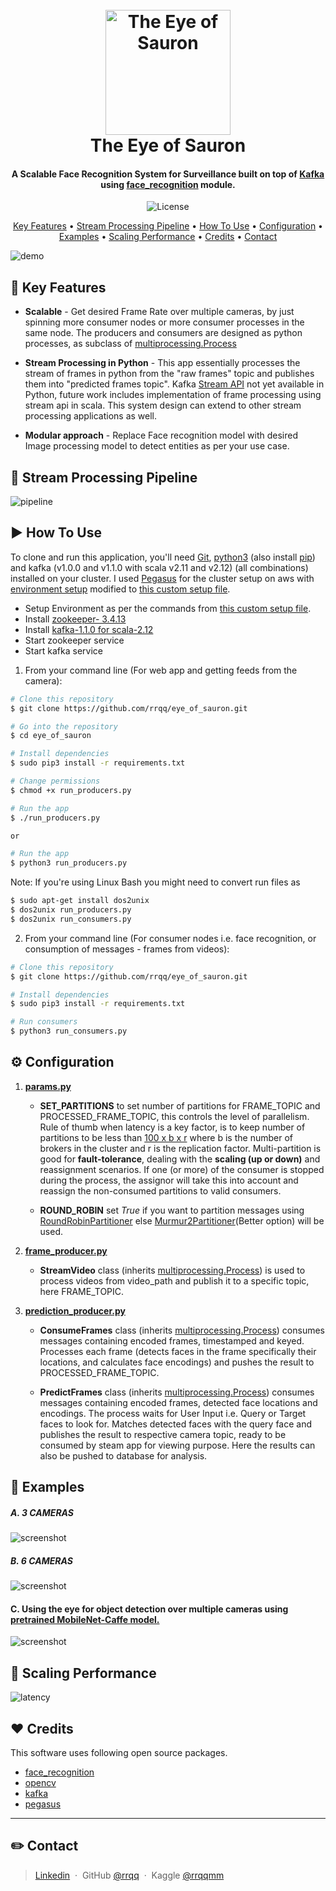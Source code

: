 <h1 align="center">
  <br>
  <a href="https://youtu.be/3wrseXG_6Qw"><img src="/data/logo.png" alt="The Eye of Sauron" width="200"></a>
  <br>
  The Eye of Sauron
  <br>
</h1>

<h4 align="center">A Scalable Face Recognition System for Surveillance built on top of <a href="https://kafka.apache.org/" target="_blank">Kafka</a> using <a href="https://github.com/ageitgey/face_recognition" target="_blank">face_recognition</a> module.</h4>

<p align="center">
    <img src="https://img.shields.io/github/license/mashape/apistatus.svg?maxAge=2592000"
         alt="License">

</p>

<p align="center">
  <a href="#-key-features">Key Features</a> •
  <a href="#-stream-processing-pipeline">Stream Processing Pipeline</a> •
  <a href="#-how-to-use">How To Use</a> •
  <a href="#-configuration">Configuration</a> •
  <a href="#-examples">Examples</a> •
  <a href="#-scaling-performance">Scaling Performance</a> •
  <a href="#-credits">Credits</a> •
  <a href="#-contact">Contact</a>

</p>

![demo](/data/6_2.gif)

## 🎨 Key Features

-   **Scalable** - Get desired Frame Rate over multiple cameras, by just spinning more consumer nodes or more consumer processes in the same node. The producers and consumers are designed as python processes, as subclass of [multiprocessing.Process](https://docs.python.org/3.5/library/multiprocessing.html#multiprocessing.Process)


-   **Stream Processing in Python** - This app essentially processes the stream of frames in python from the "raw frames" topic and publishes them into "predicted frames topic". Kafka [Stream API](https://kafka.apache.org/20/documentation/streams/) not yet available in Python, future work includes implementation of frame processing using stream api in scala. This system design can extend to other stream processing applications as well.

-   **Modular approach** - Replace Face recognition model with desired Image processing model to detect entities as per your use case.

## 🔨 Stream Processing Pipeline

![pipeline](/data/pipeline.jpg)

## ▶️ How To Use

To clone and run this application, you'll need [Git](https://git-scm.com), [python3](https://www.python.org/downloads/) (also install  [pip](https://docs.python.org/3/installing/index.html)) and kafka (v1.0.0 and v1.1.0 with scala v2.11 and v2.12) (all combinations) installed on your cluster. I used [Pegasus](https://github.com/InsightDataScience/pegasus) for the cluster setup on aws with [environment setup](https://github.com/InsightDataScience/pegasus/blob/master/install/environment/install_env.sh) modified to [this custom setup file](/cluster_setup/install_env.sh).

-   Setup Environment as per the commands from [this custom setup file](/cluster_setup/install_env.sh).
-   Install [zookeeper- 3.4.13](https://s3-us-west-2.amazonaws.com/insight-tech/zookeeper/zookeeper-3.4.13.tar.gz)
-   Install [kafka-1.1.0 for scala-2.12](https://s3-us-west-2.amazonaws.com/insight-tech/kafka/kafka_2.12-1.1.0.tar.gz)
-   Start zookeeper service
-   Start kafka service

1.  From your command line (For web app and getting feeds from the camera):

```bash
# Clone this repository
$ git clone https://github.com/rrqq/eye_of_sauron.git

# Go into the repository
$ cd eye_of_sauron

# Install dependencies
$ sudo pip3 install -r requirements.txt

# Change permissions
$ chmod +x run_producers.py

# Run the app
$ ./run_producers.py

or

# Run the app
$ python3 run_producers.py
```

Note: If you're using Linux Bash you might need to convert run files as

```bash
$ sudo apt-get install dos2unix
$ dos2unix run_producers.py
$ dos2unix run_consumers.py
```

2.  From your command line (For consumer nodes i.e. face recognition, or consumption of messages - frames from videos):

```bash
# Clone this repository
$ git clone https://github.com/rrqq/eye_of_sauron.git

# Install dependencies
$ sudo pip3 install -r requirements.txt

# Run consumers
$ python3 run_consumers.py
```

## ⚙️ Configuration

1.  [**params.py**](src/params.py)

    -   **SET_PARTITIONS** to set number of partitions for FRAME_TOPIC and PROCESSED_FRAME_TOPIC, this controls the level of parallelism. Rule of thumb when latency is a key factor, is to keep number of partitions to be less than [100 x b x r](https://www.confluent.io/blog/how-choose-number-topics-partitions-kafka-cluster) where b is the number of brokers in the cluster and r is the replication factor. Multi-partition is good for **fault-tolerance**, dealing with the **scaling (up or down)** and reassignment scenarios. If one (or more) of the consumer is stopped during the process, the assignor will take this into account and reassign the non-consumed partitions to valid consumers.

    -   **ROUND_ROBIN** set _True_ if you want to partition messages using [RoundRobinPartitioner](https://kafka-python.readthedocs.io/en/master/_modules/kafka/partitioner/roundrobin.html#RoundRobinPartitioner) else [Murmur2Partitioner](https://kafka-python.readthedocs.io/en/master/_modules/kafka/partitioner/hashed.html#Murmur2Partitioner)(Better option) will be used.

2.  [**frame_producer.py**](src/frame_producer.py)

    -   **StreamVideo** class (inherits [multiprocessing.Process](https://docs.python.org/3.5/library/multiprocessing.html#multiprocessing.Process)) is used to process videos from video_path and publish it to a specific topic, here FRAME_TOPIC.


3.  [**prediction_producer.py**](src/prediction_producer.py)

    -   **ConsumeFrames** class (inherits [multiprocessing.Process](https://docs.python.org/3.5/library/multiprocessing.html#multiprocessing.Process)) consumes messages containing encoded frames, timestamped and keyed. Processes each frame (detects faces in the frame specifically their locations, and calculates face encodings) and pushes the result to PROCESSED_FRAME_TOPIC.

    -   **PredictFrames** class (inherits [multiprocessing.Process](https://docs.python.org/3.5/library/multiprocessing.html#multiprocessing.Process)) consumes messages containing encoded frames, detected face locations and encodings. The process waits for User Input i.e. Query or Target faces to look for. Matches detected faces with the query face and publishes the result to respective camera topic, ready to be consumed by steam app for viewing purpose. Here the results can also be pushed to database for analysis.

## 🐾 Examples

##### A. 3 CAMERAS

![screenshot](/data/3_1.gif)

##### B. 6 CAMERAS

![screenshot](/data/6_1.gif)

#### C. Using the eye for object detection over multiple cameras using [pretrained MobileNet-Caffe model.](https://github.com/shicai/MobileNet-Caffe)

![screenshot](/data/demov0.gif)

## 🚀 Scaling Performance

![latency](/data/latency.jpg)

## ❤️ Credits

This software uses following open source packages.

-   [face_recognition](https://github.com/ageitgey/face_recognition)
-   [opencv](https://github.com/opencv/opencv)
-   [kafka](https://github.com/apache/kafka)
-   [pegasus](https://github.com/InsightDataScience/pegasus)

* * *

## ✏️ Contact

> [Linkedin](https://www.linkedin.com/in/mehra-rohit/)  · 
> GitHub [@rrqq](https://github.com/rohit-mehra)  · 
> Kaggle [@rrqqmm](https://www.kaggle.com/rrqqmm)
